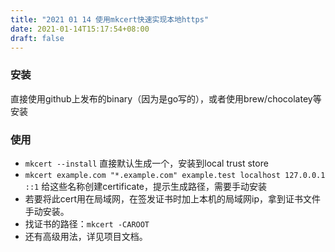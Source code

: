 ```yaml
---
title: "2021 01 14 使用mkcert快速实现本地https"
date: 2021-01-14T15:17:54+08:00
draft: false
---
```

### 安装
直接使用github上发布的binary（因为是go写的），或者使用brew/chocolatey等安装
### 使用
- `mkcert --install` 直接默认生成一个，安装到local trust store
- `mkcert example.com "*.example.com" example.test localhost 127.0.0.1 ::1` 给这些名称创建certificate，提示生成路径，需要手动安装
- 若要将此cert用在局域网，在签发证书时加上本机的局域网ip，拿到证书文件手动安装。
- 找证书的路径：`mkcert -CAROOT`
- 还有高级用法，详见项目文档。
